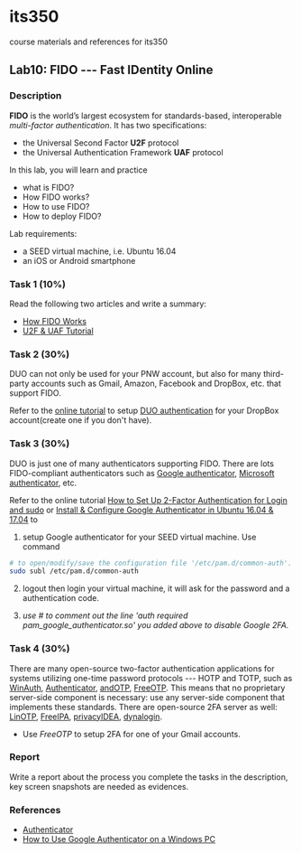 # its350
course materials and references for its350

## Lab10: FIDO --- Fast IDentity Online

### Description
**FIDO** is the world’s largest ecosystem for standards-based, interoperable *multi-factor authentication*. It has two specifications: 
* the Universal Second Factor **U2F** protocol
* the Universal Authentication Framework **UAF** protocol

In this lab, you will learn and practice 

* what is FIDO? 
* How FIDO works? 
* How to use FIDO?
* How to deploy FIDO?

Lab requirements:

* a SEED virtual machine, i.e. Ubuntu 16.04
* an iOS or Android smartphone

	
### Task 1 (10%)
Read the following two articles and write a summary:

* [How FIDO Works](https://fidoalliance.org/how-fido-works/)
* [U2F & UAF Tutorial](./papers/FIDO-U2F-UAF-Tutorial-v1.pdf)

### Task 2 (30%)
DUO can not only be used for your PNW account, but also for many third-party accounts such as Gmail, Amazon, Facebook and DropBox, etc. that support FIDO.

Refer to the [online tutorial](https://guide.duo.com/third-party-accounts) to setup [DUO authentication](https://guide.duo.com/android) for your DropBox account(create one if you don't have).


### Task 3 (30%)
DUO is just one of many authenticators supporting FIDO. There are lots FIDO-compliant authenticators such as [Google authenticator](https://en.wikipedia.org/wiki/Google\_Authenticator), [Microsoft authenticator](https://docs.microsoft.com/en-us/azure/active-directory/user-help/user-help-auth-app-overview), etc.

Refer to the online tutorial [How to Set Up 2-Factor Authentication for Login and sudo](https://www.linux.com/topic/desktop/how-set-2-factor-authentication-login-and-sudo/) or [Install & Configure Google Authenticator in Ubuntu 16.04 & 17.04](https://thelinuxcode.com/install-configure-google-authenticator-ubuntu-16-04-17-04/) to 

1. setup Google authenticator for your SEED virtual machine. Use command 

```bash
# to open/modify/save the configuration file '/etc/pam.d/common-auth'.
sudo subl /etc/pam.d/common-auth
```

2. logout then login your virtual machine, it will ask for the password and a authentication code.

3.  *use \# to comment out the line 'auth required pam\_google\_authenticator.so' you added above to disable Google 2FA.*

### Task 4 (30%)
There are many open-source two-factor authentication applications for systems utilizing one-time password protocols --- HOTP and TOTP, such as [WinAuth](https://winauth.github.io/winauth), [Authenticator](https://gitlab.gnome.org/World/Authenticator),  [andOTP](https://github.com/andOTP/andOTP), [FreeOTP](https://freeotp.github.io/). This means that no proprietary server-side component is necessary: use any server-side component that implements these standards. There are open-source 2FA server as well: [LinOTP](https://www.linotp.org), [FreeIPA](https://www.freeipa.org/),  [privacyIDEA](https://github.com/privacyidea/privacyidea), [dynalogin](https://dynalogin.org).


* Use *FreeOTP* to setup 2FA for one of your Gmail accounts.


### Report

Write a report about the process you complete the tasks in the description, key screen snapshots are needed as evidences.


### References
* [Authenticator](https://en.wikipedia.org/wiki/Authenticator)
* [How to Use Google Authenticator on a Windows PC](https://www.maketecheasier.com/google-authenticator-windows/)
